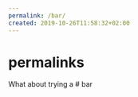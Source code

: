 ```yaml
---
permalink: /bar/
created: 2019-10-26T11:58:32+02:00
---
```


# permalinks

What about trying a # bar